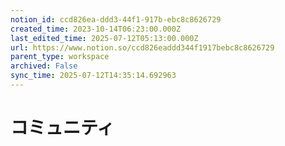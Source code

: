 ```yaml
---
notion_id: ccd826ea-ddd3-44f1-917b-ebc8c8626729
created_time: 2023-10-14T06:23:00.000Z
last_edited_time: 2025-07-12T05:13:00.000Z
url: https://www.notion.so/ccd826eaddd344f1917bebc8c8626729
parent_type: workspace
archived: False
sync_time: 2025-07-12T14:35:14.692963
---
```


# コミュニティ


